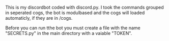 This is my discordbot coded with discord.py. I took the commands grouped in seperated cogs, the bot is modulbased and the cogs will loaded automaticly, if they are in /cogs.

Before you can run tthe bot you must create a file with the name "SECRETS.py" in the main directory with a vaiable "TOKEN".
